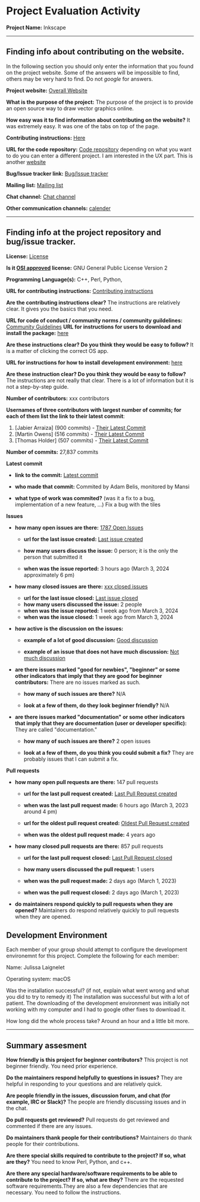 # Project Evaluation Activity



__Project Name:__  Inkscape


---

## Finding info about contributing on the website.

In the following section you should only enter the information that you
found on the project website. Some of the answers will be impossible to find, others
may be very hard to find. Do not _google_ for answers.

__Project website:__ [Overall Website](https://inkscape.org/) 

__What is the purpose of the project:__ The purpose of the project is to provide an open source way to draw vector graphics online. 


__How easy was it to find information about contributing on the website?__ It was extremely easy. It was one of the tabs on top of the page. 


__Contributing instructions:__ [Here](https://inkscape.org/contribute/)

__URL for the code repository:__ [Code repository](https://gitlab.com/inkscape) depending on what you want to do you can enter a different project. I am interested in the UX  part. This is another [website](https://github.com/oudream/inkscape?tab=readme-ov-file)


__Bug/Issue tracker link:__ [Bug/Issue tracker](https://gitlab.com/inkscape/ux/-/issues/?sort=created_date&state=opened&first_page_size=20)

__Mailing list:__ [Mailing list](http://lists.inkscape.org/)

__Chat channel:__ [Chat channel](http://chat.inkscape.org/)

__Other communication channels:__ [calender](https://inkscape.org/cals/)


---

## Finding info at the project repository and bug/issue tracker.

__License:__ [License](https://inkscape.org/about/license/#:~:text=GNU%20GENERAL%20PUBLIC%20LICENSE&text=Copyright%20(C)%201989%2C%201991%20Free%20Software%20Foundation%2C%20Inc.)

__Is it [OSI approved](https://opensource.org/licenses/alphabetical) license:__ GNU General Public License Version 2

__Programming Language(s):__ C++, Perl, Python, 

__URL for contributing instructions:__ [Contributing instructions](https://github.com/oudream/inkscape/blob/master/CONTRIBUTING.md)

__Are the contributing instructions clear?__ The instructions are relatively clear. It gives you the basics that you need. 

__URL for code of conduct / community norms / community guildelines:__ [Community Guidelines](https://inkscape.org/community/coc/)
__URL for instructions for users to download and install the package:__  [here]( https://inkscape.org/release/inkscape-1.3.2/)


__Are these instructions clear? Do you think they would be easy to follow?__ It is a matter of clicking the correct OS app. 


__URL for instructions for how to install development environment:__ [here](https://inkscape.org/develop/getting-started/) 


__Are these instruction clear? Do you think they would be easy to follow?__
The instructions are not really that clear. There is a lot of information but it is not a step-by-step guide. 

__Number of contributors:__ xxx contributors


__Usernames of three contributors with largest number of commits; for
each of them list the link to their latest commit__:

1. [Jabier Arraiza] (900 commits) - [Their Latest Commit](https://gitlab.com/inkscape/inkscape/-/commit/13fb338dec5dce0673d3a73b5419127d0fe13fc8)
1. [Martin Owens] (516 commits) - [Their Latest Commit](https://gitlab.com/inkscape/inkscape/-/commit/5b39088e12f9c93399948e2cb5d53e46d66bf35f)
1. [Thomas Holder] (507 commits) - [Their Latest Commit](https://gitlab.com/inkscape/inkscape/-/commit/b37f8610544c18f4478e5b0caa25b30feb677365)


__Number of commits:__ 27,837 commits

__Latest commit__ 

- __link to the commit:__ [Latest commit](https://gitlab.com/inkscape/inkscape/-/commit/025a20f373a5be9bd1b58fac7678b955cac46635)
- __who made that commit:__ Commited by Adam Belis, monitored by Mansi

- __what type of work was commited?__ (was it a fix to a bug, implementation of a new feature, ...)
Fix a bug with the tiles

__Issues__

- __how many open issues are there:__ [1787 Open Issues](https://gitlab.com/inkscape/inkscape/-/issues/)

    - __url for the last issue created:__ [Last issue created](https://gitlab.com/inkscape/inkscape/-/issues/4787)

    - __how many users discuss the issue:__ 0 person; it is the only the person that submitted it
    
    - __when was the issue reported:__ 3 hours ago (March 3, 2024 approximately 6 pm)
    

- __how many closed issues are there:__ [xxx closed issues](https://gitlab.com/inkscape/inkscape/-/issues/?sort=created_date&state=closed&first_page_size=20)
    - __url for the last issue closed:__ [Last issue closed](https://gitlab.com/inkscape/inkscape/-/issues/4778)
    - __how many users discussed the issue:__ 2 people
    - __when was the issue reported:__ 1 week ago from March 3, 2024
    - __when was the issue closed:__ 1 week ago from March 3, 2024

- __how active is the discussion on the issues:__ 

    - __example of a lot of good discussion:__ [Good discussion](https://gitlab.com/inkscape/inkscape/-/issues/3649)
    
    - __example of an issue that does not have much discussion:__ [Not much discussion](https://gitlab.com/inkscape/inkscape/-/issues/4785)



- __are there issues marked "good for newbies", "beginner" or some other indicators that imply that they are good for beginner contributors:__ There are no issues marked as such. 

    - __how many of such issues are there?__ N/A
    
    - __look at a few of them, do they look beginner friendly?__ N/A



- __are there issues marked "documentation" or some other indicators that imply that they are documentation (user or developer specific):__ 
They are called "documentation."
    - __how many of such issues are there?__ 2 open issues 
    
    - __look at a few of them, do you think you could submit a fix?__ They are probably issues that I can submit a fix. 



__Pull requests__

- __how many open pull requests are there:__ 147 pull requests

    - __url for the last pull request created:__ [Last Pull Request created](https://gitlab.com/inkscape/inkscape/-/merge_requests)
    
    - __when was the last pull request made:__ 6 hours ago (March 3, 2023 around 4 pm) 

    - __url for the oldest pull request created:__ [Oldest Pull Request created](https://gitlab.com/inkscape/inkscape/-/merge_requests/694)
    
    - __when was the oldest pull request made:__ 4 years ago

- __how many closed pull requests are there:__ 857 pull requests

    - __url for the last pull request closed:__ [Last Pull Request closed](https://gitlab.com/inkscape/inkscape/-/merge_requests/6200)
    
    - __how many users discussed the pull request:__ 1 users
    
    - __when was the pull request made:__  2 days ago (March 1, 2023)
    
    - __when was the pull request closed:__ 2 days ago (March 1, 2023)
    

- __do maintainers respond quickly to pull requests when they are opened?__ Maintainers do respond relatively quickly to pull requests when they are opened. 


## Development Environment 

Each member of your group should attempt to configure the development environemnt 
for this project. Complete the following for each member:

Name: Julissa Laignelet

Operating system: macOS

Was the installation successful? (if not, explain what went wrong and 
what you did to try to remedy it)
The installation was successful but with a lot of patient. The downloading of the development environment was initially not working with my computer and I had to google other fixes to download it. 

How long did the whole process take? 
Around an hour and a little bit more. 

---


## Summary assesment
__How friendly is this project for beginner contributors?__
This project is not beginner friendly. You need prior experience. 



__Do the maintainers respond helpfully to questions in issues?__
They are helpful in responding to your questions and are relatively quick. 


__Are people friendly in the issues, discussion forum, and chat (for example, IRC or Slack)?__
The people are friendly discussing issues and in the chat. 



__Do pull requests get reviewed?__
Pull requests do get reviewed and commented if there are any issues. 


__Do maintainers thank people for their contributions?__
Maintainers do thank people for their contributions. 


__Are there special skills required to contribute to the project? If so, what are they?__
You need to know Perl, Python, and c++.


__Are there any special hardware/software requirements to be able to contribute to the project? If so, what are they?__
There are the requested software requirements.They are also a few dependencies that are necessary. You need to follow the instructions. 
